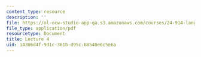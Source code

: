 ```yaml
---
content_type: resource
description: ''
file: https://ol-ocw-studio-app-qa.s3.amazonaws.com/courses/24-914-language-variation-and-change-spring-2019/14306d4f9d1c361bd95cb8540e6c5e6a_MIT24_914s19_lec4.pdf
file_type: application/pdf
resourcetype: Document
title: Lecture 4
uid: 14306d4f-9d1c-361b-d95c-b8540e6c5e6a
---
```

